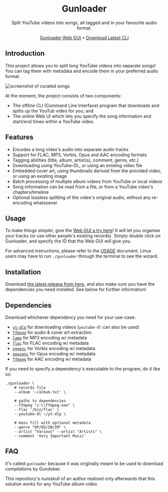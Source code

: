<html>
    <h1 align='center'>
        Gunloader
    </h1>
    <p align='center'>
        Split YouTube videos into songs, all tagged and in your favourite audio format.
    </p>
    <p align='center'>
        <a href='https://gunloader.miris.design'>Gunloader Web GUI</a>
        •
        <a href='https://github.com/MirisWisdom/Gunloader/releases/latest'>Download Latest CLI</a>
    </p>
</html>

## Introduction

This project allows you to split long YouTube videos into separate songs! You can tag them with metadata and encode them in your preferred audio format.

![screenshot of curated songs](https://user-images.githubusercontent.com/10241434/135047939-dc7c2d36-a10c-4be2-ae0c-4961c3cb1a20.png)

At the moment, the project consists of two components:

- The offline CLI (Command Line Interface) program that downloads and splits up the YouTub video for you; and
- The online Web UI which lets you specify the song information and start/end times within a YouTube video.

## Features

- Encodes a long video's audio into separate audio tracks
- Support for FLAC, MP3, Vorbis, Opus and AAC encoding formats
- Tagging abilities (title, album, artist(s), comment, genre, etc.)
- Downloading using YouTube-DL, or using an existing video file
- Embedded cover art, using thumbnails derived from the provided video, or using an existing image
- Batch processing of multiple album videos from YouTube or local videos
- Song information can be read from a file, or from a YouTube video's chapters/timeline
- Optional lossless splitting of the video's original audio, without any re-encoding whatsoever

## Usage

To make things simpler, give the [Web GUI a try here](https://gunloader.miris.design/)! It will let you organise your tracks (or use other people's existing records).
Simply double click on Gunloader, and specify the ID that the Web GUI will give you.

For advanced instructions, please refer to the [USAGE](./USAGE.md) document. Linux users may have to run `./gunloader` through the terminal to see the wizard.

## Installation

Download [the latest release from here](https://github.com/MirisWisdom/Gunloader/releases/latest), and also make sure you have the dependencies you need installed. See below for further information!

## Dependencies

Download whichever dependency you need for your use-case:

- [`yt-dlp`](https://github.com/yt-dlp/yt-dlp) for downloading videos (`youtube-dl` can also be used)
- [`ffmpeg`](https://www.ffmpeg.org/) for audio & cover art extraction
- [`lame`](https://lame.sourceforge.net/) for MP3 encoding w/ metadata
- [`flac`](https://xiph.org/flac/) for FLAC encoding w/ metadata
- [`oggenc`](https://www.xiph.org/vorbis/) for Vorbis encoding w/ metadata
- [`opusenc`](https://wiki.xiph.org/Opus-tools) for Opus encoding w/ metadata
- [`ffmpeg`](https://www.ffmpeg.org/) for AAC encoding w/ metadata

If you need to specify a dependency's executable to the program, do it like so:

```shell
./gunloader \
    # records file
    --album '~/album.txt' \

    # paths to dependencies
    --ffmpeg "c:\\ffmpeg.exe" \
    --flac '/bin/flac' \
    --youtube-dl ~/yt-dlp \

    # mass fill with optional metadata
    --genre "OP/ED/IN/IM" \
    --artist "Various" --artist "Artists" \
    --comment 'Very Important Music'
```

## FAQ

It's called `gunloader` because it was originally meant to be used to download compilations by Gundober.

This repository's numskull of an author realised only afterwards that this solution works for any YouTube album video.
